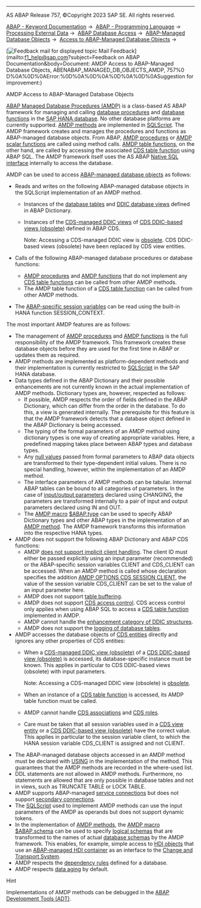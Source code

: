   

* * *

AS ABAP Release 757, ©Copyright 2023 SAP SE. All rights reserved.

[ABAP - Keyword Documentation](javascript:call_link\('abenabap.htm'\)) →  [ABAP - Programming Language](javascript:call_link\('abenabap_reference.htm'\)) →  [Processing External Data](javascript:call_link\('abenabap_language_external_data.htm'\)) →  [ABAP Database Access](javascript:call_link\('abendb_access.htm'\)) →  [ABAP-Managed Database Objects](javascript:call_link\('abenabap_managed_db_objects.htm'\)) →  [Access to ABAP-Managed Database Objects](javascript:call_link\('abenabap_managed_db_objects_access.htm'\)) → 

 [![](Mail.gif?object=Mail.gif&sap-language=EN "Feedback mail for displayed topic") Mail Feedback](mailto:f1_help@sap.com?subject=Feedback on ABAP Documentation&body=Document: AMDP Access to ABAP-Managed Database Objects, ABENABAP_MANAGED_DB_OBJECTS_AMDP, 757%0
D%0A%0D%0AError:%0D%0A%0D%0A%0D%0A%0D%0ASuggestion for improvement:)

AMDP Access to ABAP-Managed Database Objects

[ABAP Managed Database Procedures (AMDP)](javascript:call_link\('abenabap_managed_db_proc_glosry.htm'\) "Glossary Entry") is a class-based AS ABAP framework for managing and calling [database procedures](javascript:call_link\('abendatabase_procedure_glosry.htm'\) "Glossary Entry") and [database functions](javascript:call_link\('abendatabase_function_glosry.htm'\) "Glossary Entry") in the [SAP HANA database](javascript:call_link\('abenhana_database_glosry.htm'\) "Glossary Entry"). No other database platforms are currently supported. [AMDP methods](javascript:call_link\('abenamdp_method_glosry.htm'\) "Glossary Entry") are implemented in [SQLScript](javascript:call_link\('abensql_script_glosry.htm'\) "Glossary Entry"). The AMDP framework creates and manages the procedures and functions as ABAP-managed database objects. From ABAP, [AMDP procedures](javascript:call_link\('abenamdp_procedure_glosry.htm'\) "Glossary Entry") or [AMDP scalar functions](javascript:call_link\('abenamdp_scalar_function_glosry.htm'\) "Glossary Entry") are called using method calls. [AMDP table functions](javascript:call_link\('abenamdp_table_function_glosry.htm'\) "Glossary Entry"), on the other hand, are called by accessing the associated [CDS table function](javascript:call_link\('abencds_table_function_glosry.htm'\) "Glossary Entry") using ABAP SQL. The AMDP framework itself uses the AS ABAP [Native SQL interface](javascript:call_link\('abennative_sql_interface_glosry.htm'\) "Glossary Entry") internally to access the database.

AMDP can be used to access [ABAP-managed database objects](javascript:call_link\('abenabap_managed_db_object_glosry.htm'\) "Glossary Entry") as follows:

-   Reads and writes on the following ABAP-managed database objects in the SQLScript implementation of an AMDP method.
    -   Instances of the [database tables](javascript:call_link\('abenddic_database_tables.htm'\)) and [DDIC database views](javascript:call_link\('abenddic_database_views.htm'\)) defined in ABAP Dictionary.
    -   Instances of the [CDS-managed DDIC views](javascript:call_link\('abencds_mngdddic_view_glosry.htm'\) "Glossary Entry") of [CDS DDIC-based views (obsolete)](javascript:call_link\('abencds_v1_view_glosry.htm'\) "Glossary Entry") defined in ABAP CDS.
        
        Note: Accessing a CDS-managed DDIC view is [obsolete](javascript:call_link\('abencds_access_obsolete.htm'\)). CDS DDIC-based views (obsolete) have been replaced by CDS view entities.
        
-   Calls of the following ABAP-managed database procedures or database functions:
    -   [AMDP procedures](javascript:call_link\('abenamdp_procedure_glosry.htm'\) "Glossary Entry") and [AMDP functions](javascript:call_link\('abenamdp_function_glosry.htm'\) "Glossary Entry") that do not implement any [CDS table functions](javascript:call_link\('abencds_table_function_glosry.htm'\) "Glossary Entry") can be called from other AMDP methods.
    -   The AMDP table function of a [CDS table function](javascript:call_link\('abencds_table_function_glosry.htm'\) "Glossary Entry") can be called from other AMDP methods.
-   The [ABAP-specific session variables](javascript:call_link\('abenhana_session_variables.htm'\)) can be read using the built-in HANA function SESSION\_CONTEXT.

The most important AMDP features are as follows:

-   The management of [AMDP procedures](javascript:call_link\('abenamdp_procedure_glosry.htm'\) "Glossary Entry") and [AMDP functions](javascript:call_link\('abenamdp_function_glosry.htm'\) "Glossary Entry") is the full responsibility of the AMDP framework. This framework creates these database objects before they are used for the first time in ABAP or updates them as required.
-   AMDP methods are implemented as platform-dependent methods and their implementation is currently restricted to [SQLScript](javascript:call_link\('abensql_script_glosry.htm'\) "Glossary Entry") in the SAP HANA database.
-   Data types defined in the ABAP Dictionary and their possible enhancements are not currently known in the actual implementation of AMDP methods. Dictionary types are, however, respected as follows:
    -   If possible, AMDP respects the order of fields defined in the ABAP Dictionary, which can differ from the order in the database. To do this, a view is generated internally. The prerequisite for this feature is that the AMDP framework detects that a database object defined in the ABAP Dictionary is being accessed.
    -   The typing of the formal parameters of an AMDP method using dictionary types is one way of creating appropriate variables. Here, a predefined mapping takes place between ABAP types and database types.
    -   Any [null values](javascript:call_link\('abennull_value_glosry.htm'\) "Glossary Entry") passed from formal parameters to ABAP data objects are transformed to their type-dependent initial values. There is no special handling, however, within the implementation of an AMDP method.
    -   The interface parameters of AMDP methods can be tabular. Internal ABAP tables can be bound to all categories of parameters. In the case of [input/output parameters](javascript:call_link\('abeninput_output_parameter_glosry.htm'\) "Glossary Entry") declared using CHANGING, the parameters are transformed internally to a pair of input and output parameters declared using IN and OUT.
    -   The [AMDP macro](javascript:call_link\('abenamdp_macro_glosry.htm'\) "Glossary Entry") [$ABAP.type](javascript:call_link\('abenamdp_abap_types.htm'\)) can be used to specify ABAP Dictionary types and other ABAP types in the implementation of an [AMDP method](javascript:call_link\('abenamdp_method_glosry.htm'\) "Glossary Entry"). The AMDP framework transforms this information into the respective HANA types.
-   AMDP does not support the following ABAP Dictionary and ABAP CDS functions:
    -   AMDP [does not support implicit client handling](javascript:call_link\('abenabap_sql_client_handling.htm'\)). The client ID must either be passed explicitly using an input parameter (recommended) or the ABAP-specific session variables CLIENT and CDS\_CLIENT can be accessed. When an AMDP method is called whose declaration specifies the addition [AMDP OPTIONS CDS SESSION CLIENT](javascript:call_link\('abapmethods_amdp_options.htm'\)), the value of the session variable CDS\_CLIENT can be set to the value of an input parameter here.
    -   AMDP does not support [table buffering](javascript:call_link\('abentable_buffering_glosry.htm'\) "Glossary Entry").
    -   AMDP does not support [CDS access control](javascript:call_link\('abencds_access_control_glosry.htm'\) "Glossary Entry"). CDS access control only applies when using ABAP SQL to access a [CDS table function](javascript:call_link\('abencds_table_function_glosry.htm'\) "Glossary Entry") implemented in AMDP.
    -   AMDP cannot handle the [enhancement category of DDIC structures](javascript:call_link\('abenddic_structures_enh_cat.htm'\)).
    -   AMDP does not support the [logging of database tables](javascript:call_link\('abenddic_database_tables_protocol.htm'\)).
-   AMDP accesses the database objects of [CDS entities](javascript:call_link\('abencds_entity_glosry.htm'\) "Glossary Entry") directly and ignores any other properties of CDS entities:
    -   When a [CDS-managed DDIC view (obsolete)](javascript:call_link\('abencds_mngdddic_view_glosry.htm'\) "Glossary Entry") of a [CDS DDIC-based view (obsolete)](javascript:call_link\('abencds_v1_view_glosry.htm'\) "Glossary Entry") is accessed, its database-specific instance must be known. This applies in particular to CDS DDIC-based views (obsolete) with input parameters.
        
        Note: Accessing a CDS-managed DDIC view (obsolete) is [obsolete](javascript:call_link\('abencds_access_obsolete.htm'\)).
        
    -   When an instance of a [CDS table function](javascript:call_link\('abencds_table_function_glosry.htm'\) "Glossary Entry") is accessed, its AMDP table function must be called.
    -   AMDP cannot handle [CDS associations](javascript:call_link\('abencds_association_glosry.htm'\) "Glossary Entry") and [CDS roles](javascript:call_link\('abencds_role_glosry.htm'\) "Glossary Entry").
    -   Care must be taken that all session variables used in a [CDS view entity](javascript:call_link\('abencds_session_variable_v2.htm'\)) or a [CDS DDIC-based view (obsolete)](javascript:call_link\('abencds_session_variable_v1.htm'\)) have the correct value. This applies in particular to the session variable client, to which the HANA session variable CDS\_CLIENT is assigned and not CLIENT.
-   The ABAP-managed database objects accessed in an AMDP method must be declared with [USING](javascript:call_link\('abapmethod_by_db_proc.htm'\)) in the implementation of the method. This guarantees that the AMDP methods are recorded in the where-used list.
-   DDL statements are not allowed in AMDP methods. Furthermore, no statements are allowed that are only possible in database tables and not in views, such as TRUNCATE TABLE or LOCK TABLE.
-   AMDP supports ABAP-managed [service connections](javascript:call_link\('abenservice_connection_glosry.htm'\) "Glossary Entry") but does not support [secondary connections](javascript:call_link\('abensecondary_db_connection_glosry.htm'\) "Glossary Entry").
-   The [SQLScript](javascript:call_link\('abensql_script_glosry.htm'\) "Glossary Entry") used to implement AMDP methods can use the input parameters of the AMDP as operands but does not support dynamic tokens.
-   In the implementation of [AMDP methods](javascript:call_link\('abenamdp_method_glosry.htm'\) "Glossary Entry"), the [AMDP macro](javascript:call_link\('abenamdp_macro_glosry.htm'\) "Glossary Entry") [$ABAP.schema](javascript:call_link\('abenamdp_logical_db_schemas.htm'\)) can be used to specify [logical schemas](javascript:call_link\('abenlogical_schema_glosry.htm'\) "Glossary Entry") that are transformed to the names of actual [database schemas](javascript:call_link\('abendatabase_schema_glosry.htm'\) "Glossary Entry") by the AMDP framework. This enables, for example, simple access to [HDI objects](javascript:call_link\('abenhdi_object_glosry.htm'\) "Glossary Entry") that use an [ABAP-managed HDI container](javascript:call_link\('abenamhc_glosry.htm'\) "Glossary Entry") as an interface to the [Change and Transport System](javascript:call_link\('abencts_glosry.htm'\) "Glossary Entry").
-   AMDP respects the [dependency rules](javascript:call_link\('abendependency_rule_glosry.htm'\) "Glossary Entry") defined for a database.
-   AMDP respects [data aging](javascript:call_link\('abendata_aging_glosry.htm'\) "Glossary Entry") by default.

Hint

Implementations of AMDP methods can be debugged in the [ABAP Development Tools (ADT)](javascript:call_link\('abenadt_glosry.htm'\) "Glossary Entry").